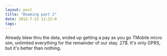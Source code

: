 ```yaml
---
layout: post
title: "Roaming part 2"
date: 2012-7-23 12:22:0
tags: 
---
```


Already blew thru the data, ended up getting a pay as you go TMobile micro sim, unlimited everything for the remainder of our stay. 27$. It's only GPRS, but it's better than nothing.
